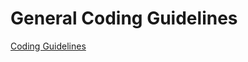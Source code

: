 # General Coding Guidelines
[Coding Guidelines](https://github.com/ankit-90/coding_guidelines/blob/master/general_guidelines.md)
